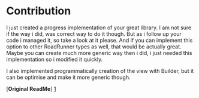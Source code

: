 # Contribution
I just created a progress implementation of your great library. I am not sure if the way i did, was correct way to do it though. But as i follow up your code i managed it, so take a look at it please. And if you can implement this option to other RoadRunner types as well, that would be actually great. Maybe you can create much more generic way then i did, i just needed this implementation so i modified it quickly.

I also implemented programmatically creation of the view with Builder, but it can be optimise and make it more generic though.

[<b>Original ReadMe</b>] [1]

[1]: https://github.com/glomadrian/RoadRunner/blob/master/README.md
